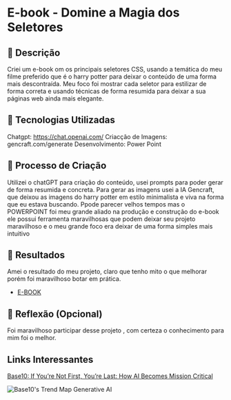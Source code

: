 # E-book - Domine a Magia dos Seletores

## 📒 Descrição
 Criei um e-book om os principais seletores CSS, usando a temática do meu filme preferido que é o harry potter para deixar o conteúdo de uma forma mais descontraída. Meu foco foi mostrar cada seletor para estilizar de forma correta e usando técnicas de forma resumida para deixar a sua páginas web ainda mais elegante.

## 🤖 Tecnologias Utilizadas
Chatgpt: https://chat.openai.com/ 
Criacção de Imagens: gencraft.com/generate
Desenvolvimento: Power Point
## 🧐 Processo de Criação
Utilizei o chatGPT para criação do conteúdo, usei prompts para poder gerar de forma resumida e concreta. Para gerar as imagens usei a IA Gencraft, que deixou as imagens do harry potter em estilo minimalista e viva na forma que eu estava buscando. Ppode parecer velhos tempos mas o POWERPOINT foi meu grande aliado na produção e construção do e-book ele possui ferramenta maravilhosas que podem deixar seu projeto maravilhoso e o meu grande foco era deixar de uma forma simples mais intuitivo

## 🚀 Resultados
Amei o resultado do meu projeto, claro que tenho mito o que melhorar porém foi maravilhoso botar em prática.

- [E-BOOK](https://github.com/Thaiss26/ebook-harry-potter/tree/main/ebook-harry%20potter)

## 💭 Reflexão (Opcional)
Foi maravilhoso participar desse projeto , com certeza o conhecimento para mim foi o melhor.


## Links Interessantes

[Base10: If You’re Not First, You’re Last: How AI Becomes Mission Critical](https://base10.vc/post/generative-ai-mission-critical/)

![Base10's Trend Map Generative AI](https://github.com/digitalinnovationone/lab-natty-or-not/assets/730492/f4df26e8-f8f7-4419-8252-c69d73ea930c)

